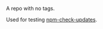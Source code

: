 A repo with no tags.

Used for testing [npm-check-updates](https://github.com/raineorshine/npm-check-updates).